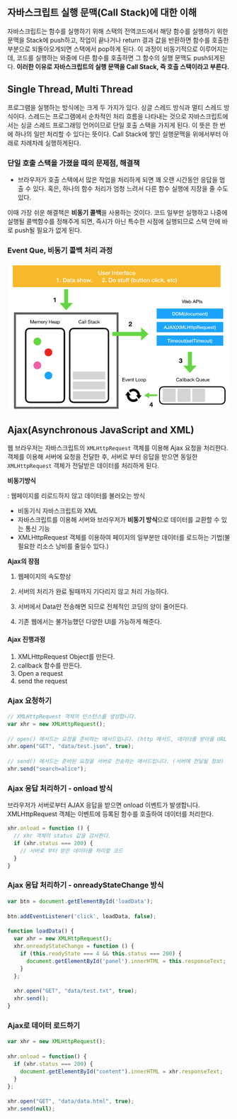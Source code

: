 ## 자바스크립트 실행 문맥(Call Stack)에 대한 이해

자바스크립트는 함수를 실행하기 위해 스택의 전역코드에서 해당 함수를 실행하기 위한 문맥을 Stack에 push하고, 작업이 끝나거나 return 결과 값을 반환하면 함수를 호출한 부분으로 되돌아오게되면 스택에서 pop하게 된다. 이 과정이 비동기적으로 이루어지는데, 코드를 실행하는 와중에 다른 함수를 호출하면 그 함수의 실행 문맥도 push되게된다. **이러한 이유로 자바스크립트의 실행 문맥을 Call Stack, 즉 호출 스택이라고 부른다.**



## Single Thread, Multi Thread

프로그램을 실행하는 방식에는 크게 두 가지가 있다. 싱글 스레드 방식과 멀티 스레드 방식이다. 스레드는 프로그램에서 순차적인 처리 흐름을 나타내는 것으로 자바스크립트에서는 싱글 스레드 프로그래밍 언어이므로 단일 호출 스택을 가지게 된다. 이 뜻은 한 번에 하나의 일만 처리할 수 있다는 뜻이다. Call Stack에 쌓인 실행문맥을 위에서부터 아래로 차례차례 실행하게된다.



### 단일 호출 스택을 가졌을 때의 문제점, 해결책

- 브라우저가 호출 스택에서 많은 작업을 처리하게 되면 꽤 오랜 시간동안 응답을 멈출 수 있다. 혹은, 하나의 함수 처리가 엄청 느려서 다른 함수 실행에 지장을 줄 수도 있다.

이때 가장 쉬운 해결책은 **비동기 콜백**을 사용하는 것이다.
코드 일부만 실행하고 나중에 실행될 콜백함수를 정해주게 되면, 즉시가 아닌 특수한 시점에 실행되므로 스택 안에 바로 push될 필요가 없게 된다.

### Event Que, 비동기 콜백 처리 과정

![image](img/image.png)





## Ajax(Asynchronous JavaScript and XML)

웹 브라우저는 자바스크립트의 `XMLHttpRequest` 객체를 이용해 Ajax 요청을 처리한다. 객체를 이용해 서버에 요청을 전달한 후, 서버로 부터 응답을 받으면 동일한 `XMLHttpRequest` 객체가 전달받은 데이터를 처리하게 된다.



**비동기방식**

: 웹페이지를 리로드하지 않고 데이터를 불러오는 방식

- 비동기식 자바스크립트와 XML
- 자바스크립트를 이용해 서버와 브라우저가 **비동기 방식**으로 데이터를 교환할 수 있는 통신 기능
- XMLHttpRequest 객체를 이용하여 페이지의 일부분만 데이터를 로드하는 기법(불필요한 리소스 낭비를 줄일수 있다.)



**Ajax의 장점**

1. 웹페이지의 속도향상

2. 서버의 처리가 완료 될때까지 기다리지 않고 처리 가능하다.

3. 서버에서 Data만 전송해면 되므로 전체적인 코딩의 양이 줄어든다.

4. 기존 웹에서는 불가능했던 다양한 UI를 가능하게 해준다. 



#### Ajax 진행과정

1. XMLHttpRequest Object를 만든다.
2. callback 함수를 만든다.
3. Open a request
4. send the request



### Ajax 요청하기

```js
// XMLHttpRequest 객체의 인스턴스를 생성합니다.
var xhr = new XMLHttpRequest();

// open() 메서드는 요청을 준비하는 메서드입니다. (http 메서드, 데이터를 받아올 URL 경로, 비동기 여부)
xhr.open("GET", "data/test.json", true);

// send() 메서드는 준비된 요청을 서버로 전송하는 메서드입니다. (서버에 전달될 정보)
xhr.send("search=alice");
```



### Ajax 응답 처리하기 - onload 방식

브라우저가 서버로부터 AJAX 응답을 받으면 onload 이벤트가 발생합니다. XMLHttpRequest 객체는 이벤트에 등록된 함수를 호출하여 데이터를 처리한다.

```js
xhr.onload = function () {
  // xhr 객체의 status 값을 검사한다.
  if (xhr.status === 200) {
    // 서버로 부터 받은 데이터를 처리할 코드
  }
}
```

### Ajax 응답 처리하기 - onreadyStateChange 방식

```js
var btn = document.getElementById('loadData');

btn.addEventListener('click', loadData, false);

function loadData() {
  var xhr = new XMLHttpRequest();
  xhr.onreadyStateChange = function () {
    if (this.readyState === 4 && this.status === 200) {
      document.getElementById('panel').innerHTML = this.responseText;
    }
  };

  xhr.open("GET", "data/test.txt", true);
  xhr.send();
}
```



### Ajax로 데이터 로드하기

```js
var xhr = new XMLHttpRequest();

xhr.onload = function() {
  if (xhr.status === 200) {
    document.getElementById("content").innerHTML = xhr.responseText;
  }
};

xhr.open("GET", "data/data.html", true);
xhr.send(null);
```

